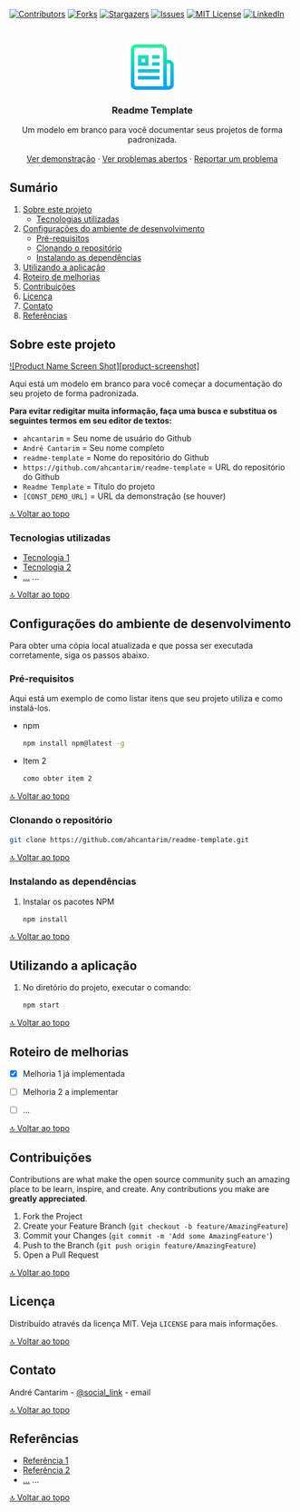 <p align="center">

[![Contributors][contributors-shield]][contributors-url]
[![Forks][forks-shield]][forks-url]
[![Stargazers][stars-shield]][stars-url]
[![Issues][issues-shield]][issues-url]
[![MIT License][license-shield]][license-url]
[![LinkedIn][linkedin-shield]][linkedin-url]

</p>


<!-- PROJECT LOGO -->
<br />
<p align="center">
  <a href="https://github.com/ahcantarim/readme-template">
    <img src=".github/logo.png" alt="readme-template" width="80" height="80">
  </a>

  <h3 align="center">Readme Template</h3>

  <p align="center">
    Um modelo em branco para você documentar seus projetos de forma padronizada.
    <br />
    <br />
    <a href="https://github.com/ahcantarim/readme-template">Ver demonstração</a>
    ·
    <a href="https://github.com/ahcantarim/readme-template/issues">Ver problemas abertos</a>
    ·
    <a href="https://github.com/ahcantarim/readme-template/issues/new">Reportar um problema</a>
  </p>
</p>


<!-- TABLE OF CONTENTS -->
## Sumário

<ol>
    <li>
        <a href="#sobre-este-projeto">Sobre este projeto</a>
        <ul>
            <li><a href="#tecnologias-utilizadas">Tecnologias utilizadas</a></li>
        </ul>
    </li>
    <li>
        <a href="#configurações-do-ambiente-de-desenvolvimento">Configurações do ambiente de desenvolvimento</a>
        <ul>
            <li><a href="#pré-requisitos">Pré-requisitos</a></li>
            <li><a href="#clonando-o-repositório">Clonando o repositório</a></li>
            <li><a href="#instalando-as-dependências">Instalando as dependências</a></li>
        </ul>
    </li>
    <li><a href="#utilizando-a-aplicação">Utilizando a aplicação</a></li>
    <li><a href="#roteiro-de-melhorias">Roteiro de melhorias</a></li>
    <li><a href="#contribuições">Contribuições</a></li>
    <li><a href="#licença">Licença</a></li>
    <li><a href="#contato">Contato</a></li>
    <li><a href="#referências">Referências</a></li>
</ol>


<!-- ABOUT THE PROJECT -->
## Sobre este projeto

[![Product Name Screen Shot][product-screenshot]](https://example.com)

Aqui está um modelo em branco para você começar a documentação do seu projeto de forma padronizada.

**Para evitar redigitar muita informação, faça uma busca e substitua os seguintes termos em seu editor de textos:**
- `ahcantarim` = Seu nome de usuário do Github
- `André Cantarim` = Seu nome completo
- `readme-template` = Nome do repositório do Github
- `https://github.com/ahcantarim/readme-template` = URL do repositório do Github
- `Readme Template` = Título do projeto
- `[CONST_DEMO_URL]` = URL da demonstração (se houver)


<a href="#sumário">🔝 Voltar ao topo</a>


### Tecnologias utilizadas

* [Tecnologia 1](#link_para_tecnologia_1)
* [Tecnologia 2](#link_para_tecnologia_2)
* [...](#) ...


<a href="#sumário">🔝 Voltar ao topo</a>


<!-- GETTING STARTED -->
## Configurações do ambiente de desenvolvimento

Para obter uma cópia local atualizada e que possa ser executada corretamente, siga os passos abaixo.

### Pré-requisitos

Aqui está um exemplo de como listar itens que seu projeto utiliza e como instalá-los.

* npm
  ```bash
  npm install npm@latest -g
  ```

* Item 2
  ```bash
  como obter item 2
  ```


<a href="#sumário">🔝 Voltar ao topo</a>


### Clonando o repositório

   ```bash
   git clone https://github.com/ahcantarim/readme-template.git
   ```


<a href="#sumário">🔝 Voltar ao topo</a>


### Instalando as dependências

1. Instalar os pacotes NPM
   ```bash
   npm install
   ```


<a href="#sumário">🔝 Voltar ao topo</a>


<!-- USAGE EXAMPLES -->
## Utilizando a aplicação

1. No diretório do projeto, executar o comando:
   ```bash
   npm start
   ```


<a href="#sumário">🔝 Voltar ao topo</a>


<!-- ROADMAP -->
## Roteiro de melhorias

- [x] Melhoria 1 já implementada
- [ ] Melhoria 2 a implementar
- [ ] ...


<a href="#sumário">🔝 Voltar ao topo</a>


<!-- CONTRIBUTING -->
## Contribuições

Contributions are what make the open source community such an amazing place to be learn, inspire, and create. Any contributions you make are **greatly appreciated**.

1. Fork the Project
2. Create your Feature Branch (`git checkout -b feature/AmazingFeature`)
3. Commit your Changes (`git commit -m 'Add some AmazingFeature'`)
4. Push to the Branch (`git push origin feature/AmazingFeature`)
5. Open a Pull Request


<a href="#sumário">🔝 Voltar ao topo</a>


<!-- LICENSE -->
## Licença

Distribuído através da licença MIT. Veja `LICENSE` para mais informações.


<a href="#sumário">🔝 Voltar ao topo</a>


<!-- CONTACT -->
## Contato

André Cantarim - [@social_link](#) - email


<a href="#sumário">🔝 Voltar ao topo</a>


<!-- ACKNOWLEDGEMENTS -->
## Referências

* [Referência 1](#link_para_referencia_1)
* [Referência 2](#link_para_referencia_2)
* [...](#) ...


<a href="#sumário">🔝 Voltar ao topo</a>


<!-- MARKDOWN LINKS & IMAGES -->
<!-- https://www.markdownguide.org/basic-syntax/#reference-style-links -->
[contributors-shield]: https://img.shields.io/github/contributors/ahcantarim/readme-template.svg?style=for-the-badge
[contributors-url]: https://github.com/ahcantarim/readme-template/graphs/contributors
[forks-shield]: https://img.shields.io/github/forks/ahcantarim/readme-template.svg?style=for-the-badge
[forks-url]: https://github.com/ahcantarim/readme-template/network/members
[stars-shield]: https://img.shields.io/github/stars/ahcantarim/readme-template.svg?style=for-the-badge
[stars-url]: https://github.com/ahcantarim/readme-template/stargazers
[issues-shield]: https://img.shields.io/github/issues/ahcantarim/readme-template.svg?style=for-the-badge
[issues-url]: https://github.com/ahcantarim/readme-template/issues
[license-shield]: https://img.shields.io/github/license/ahcantarim/readme-template.svg?style=for-the-badge
[license-url]: https://github.com/ahcantarim/readme-template/blob/master/LICENSE.txt
[linkedin-shield]: https://img.shields.io/badge/-LinkedIn-black.svg?style=for-the-badge&logo=linkedin&colorB=555
[linkedin-url]: https://linkedin.com/in/ahcantarim
